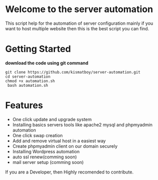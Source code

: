 # Welcome to the server automation
This script help for the automation of server configuration mainly if you want to host multiple website then this is the best script you can find.
# Getting Started
**download the code using git command**
```
git clone https://github.com/kismatboy/server-automation.git 
cd server-automation
chmod +x automation.sh
 bash automation.sh
```

# Features
* One click update and upgrade system
* Installing basics servers tools like apache2 mysql and phpmyadmin automation
* One click swap creation
* Add and remove virtual host in a easiest way
* Create phpmyadmin client on our domain securely
* Installing Wordpress automation
* auto ssl renew(comming soon)
* mail server setup (comming soon)



If you are a Developer, then Highly recomended to contribute.
